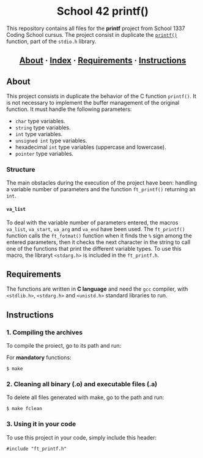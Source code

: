
# <h1 align="center">School 42 printf()</h1>

This repository contains all files for the __printf__ project from School 1337 Coding School cursus. The project consist in duplicate the [`printf()`](https://es.wikipedia.org/wiki/Printf) function, part of the `stdio.h` library.

<h2 align="center">
	<a href="#about">About</a>
	<span> · </span>
	<a href="#index">Index</a>
	<span> · </span>
	<a href="#requirements">Requirements</a>
	<span> · </span>
	<a href="#instructions">Instructions</a>
</h2>

## About
This project consists in duplicate the behavior of the C function `printf()`. It is not necessary to implement the buffer management of the original function. It must handle the following parameters:

- `char` type variables.
- `string` type variables.
- `int` type variables.
- `unsigned int` type variables.
- hexadecimal `int` type variables (uppercase and lowercase).
- `pointer` type variables.


### Structure
The main obstacles during the execution of the project have been: handling a variable number of parameters and the function `ft_printf()` returning an `int`.

#### `va_list`
To deal with the variable number of parameters entered, the macros `va_list`, `va_start`, `va_arg` and `va_end` have been used. The `ft_printf()` function calls the `ft_fotmat()` function when it finds the `%` sign among the entered parameters, then it checks the next character in the string to call one of the functions that print the different variable types. To use this macro, the libraryt `<stdarg.h>` is included in the `ft_printf.h`.

## Requirements
The functions are written in __C language__ and need the `gcc` compiler, with `<stdlib.h>`, `<stdarg.h>` and `<unistd.h>` standard libraries to run.

## Instructions

### 1. Compiling the archives

To compile the proiect, go to its path and run:

For __mandatory__ functions:
```
$ make
```
### 2. Cleaning all binary (.o) and executable files (.a)

To delete all files generated with make, go to the path and run:
```
$ make fclean
```

### 3. Using it in your code

To use this project in your code, simply include this header:
```
#include "ft_printf.h"
```

